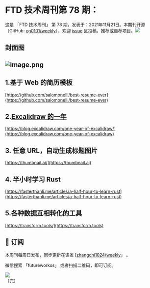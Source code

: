 # FTD 技术周刊第 78 期：
这是 「FTD 技术周刊」 第 78 期，发表于：2021年11月21日。本期刊开源（GitHub: [cg0101/weekly](https://github.com/cg0101/weekly)），欢迎 [issue](https://github.com/cg0101/weekly/issues) 区投稿，推荐或自荐项目。![](https://visitor-badge.glitch.me/badge?page_id=cg0101.weekly) <a href="https://www.linkedin.com/in/%E9%A9%B0-%E5%BC%A0-60669710a/">
        </a>
## 封面图


## ![image.png](https://cdn.nlark.com/yuque/0/2021/png/132503/1636941257373-bb52f548-32bd-4347-8108-9a1365ad50ca.png#clientId=u5b0b63b6-cc2b-4&from=paste&height=335&id=u22d14fd0&margin=%5Bobject%20Object%5D&name=image.png&originHeight=670&originWidth=1080&originalType=binary&ratio=1&size=1719643&status=done&style=none&taskId=u71809681-8b01-41b1-a3eb-16f3083066b&width=540)
## 1.基于 Web 的简历模板 
[https://github.com/salomonelli/best-resume-ever](https://github.com/salomonelli/best-resume-ever)

## 2.[Excalidraw 的一年](https://blog.excalidraw.com/one-year-of-excalidraw/)
[https://blog.excalidraw.com/one-year-of-excalidraw/](https://blog.excalidraw.com/one-year-of-excalidraw)

## 3. 任意 URL，自动生成标题图片
[https://thumbnail.ai/](https://thumbnail.ai)

## 4. 半小时学习 Rust 
[https://fasterthanli.me/articles/a-half-hour-to-learn-rust](https://fasterthanli.me/articles/a-half-hour-to-learn-rust)

## 5.各种数据互相转化的工具 
[https://transform.tools/](https://transform.tools)



## 📅 订阅
本周刊每周日发布，同步更新在语雀 [[zhangchi1024/weekly](https://www.yuque.com/zhangchi1024/weekly)」 。


微信搜索 「futureworkos」 或者扫描二维码，即可订阅。
<div align="left"> <img src="https://cdn.nlark.com/yuque/0/2021/jpeg/132503/1640750963398-e8538e9e-6b96-46f7-abff-c93b56bdd377.jpeg?x-oss-process=image%2Fwatermark%2Ctype_d3F5LW1pY3JvaGVp%2Csize_36%2Ctext_5byg6amw%2Ccolor_FFFFFF%2Cshadow_50%2Ct_80%2Cg_se%2Cx_10%2Cy_10%2Fresize%2Cw_426%2Climit_0" ></div>
    （完）
